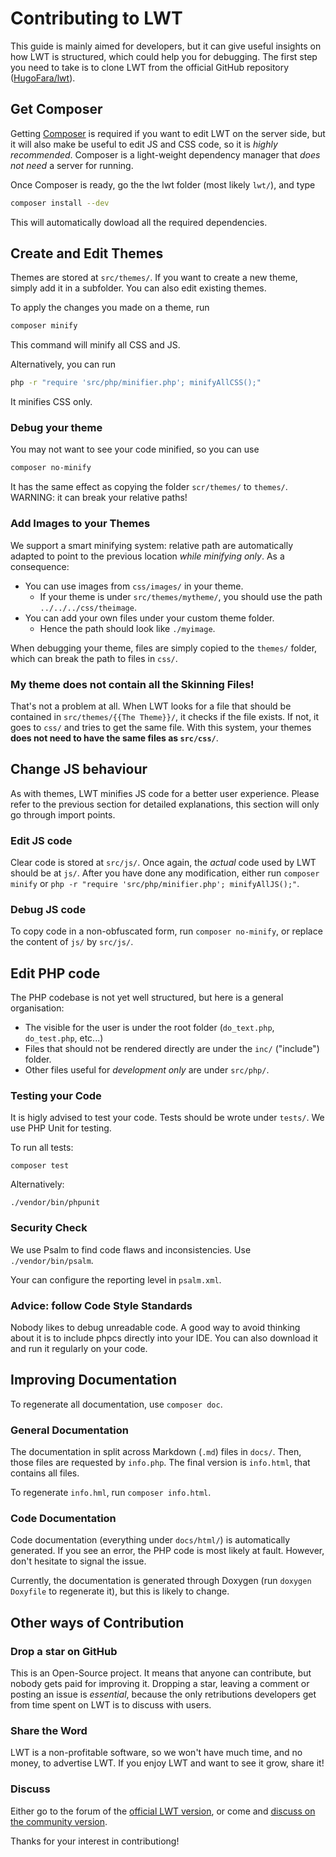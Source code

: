 # Contributing to LWT

This guide is mainly aimed for developers, but it can give useful insights on how LWT is structured, which could help you for debugging. The first step you need to take is to clone LWT from the official GitHub repository ([HugoFara/lwt](https://github.com/HugoFara/lwt)).

## Get Composer

Getting [Composer](https://getcomposer.org/download/) is required if you want to edit LWT on the server side, but it will also make be useful to edit JS and CSS code, so it is *highly recommended*. Composer is a light-weight dependency manager that *does not need* a server for running. 

Once Composer is ready, go the the lwt folder (most likely ``lwt/``), and type
```bash
composer install --dev
```

This will automatically dowload all the required dependencies.

## Create and Edit Themes
Themes are stored at ``src/themes/``. If you want to create a new theme, simply add it in a subfolder. You can also edit existing themes. 

To apply the changes you made on a theme, run
```bash
composer minify
```

This command will minify all CSS and JS.

Alternatively, you can run
```bash
php -r "require 'src/php/minifier.php'; minifyAllCSS();"
```
 It minifies CSS only.

### Debug your theme

You may not want to see your code minified, so you can use 
```bash
composer no-minify
```

It has the same effect as copying the folder ``scr/themes/`` to ``themes/``. WARNING: it can break your relative paths!

### Add Images to your Themes
We support a smart minifying system: relative path are automatically adapted to point to the previous location *while minifying only*. 
As a consequence:
* You can use images from ``css/images/`` in your theme.
   * If your theme is under ``src/themes/mytheme/``, you should use the path ``../../../css/theimage``.
* You can add your own files under your custom theme folder.
   * Hence the path should look like ``./myimage``.

When debugging your theme, files are simply copied to the ``themes/`` folder, which can break the path to files in ``css/``. 

### My theme does not contain all the Skinning Files!

That's not a problem at all. When LWT looks for a file that should be contained in ``src/themes/{{The Theme}}/``, it checks if the file exists. If not, it goes to ``css/`` and tries to get the same file. With this system, your themes **does not need to have the same files as ``src/css/``**. 

## Change JS behaviour

As with themes, LWT minifies JS code for a better user experience. Please refer to the previous section for detailed explanations, this section will only go through import points.

### Edit JS code
Clear code is stored at ``src/js/``. Once again, the *actual* code used by LWT should be at ``js/``. After you have done any modification, either run ``composer minify`` or ``php -r "require 'src/php/minifier.php'; minifyAllJS();"``. 

### Debug JS code
To copy code in a non-obfuscated form, run ``composer no-minify``, or replace the content of ``js/`` by ``src/js/``.

## Edit PHP code
The PHP codebase is not yet well structured, but here is a general organisation:
* The visible for the user is under the root folder (``do_text.php``, ``do_test.php``, etc...)
* Files that should not be rendered directly are under the ``inc/`` ("include") folder.
* Other files useful for *development only* are under ``src/php/``.

### Testing your Code
It is higly advised to test your code. Tests should be wrote under ``tests/``. We use PHP Unit for testing.

To run all tests:

 ``composer test``

Alternatively:

 ``./vendor/bin/phpunit``

### Security Check
We use Psalm to find code flaws and inconsistencies. Use ``./vendor/bin/psalm``. 

Your can configure the reporting level in ``psalm.xml``.

### Advice: follow Code Style Standards
Nobody likes to debug unreadable code. A good way to avoid thinking about it is to include phpcs directly into your IDE. You can also download it and run it regularly on your code.

## Improving Documentation

To regenerate all documentation, use ``composer doc``.

### General Documentation
The documentation in split across Markdown (``.md``) files in ``docs/``. Then, those files are requested by ``info.php``. The final version is ``info.html``, that contains all files. 

To regenerate ``info.hml``, run ``composer info.html``.

### Code Documentation
Code documentation (everything under ``docs/html/``) is automatically generated. If you see an error, the PHP code is most likely at fault. However, don't hesitate to signal the issue.

Currently, the documentation is generated through Doxygen (run ``doxygen Doxyfile`` to regenerate it), but this is likely to change.


## Other ways of Contribution

### Drop a star on GitHub
This is an Open-Source project. It means that anyone can contribute, but nobody gets paid for improving it. Dropping a star, leaving a comment or posting an issue is *essential*, because the only retributions developers get from time spent on LWT is to discuss with users.

### Share the Word
LWT is a non-profitable software, so we won't have much time, and no money, to advertise LWT. If you enjoy LWT and want to see it grow, share it! 

### Discuss
Either go to the forum of the [official LWT version](https://sourceforge.net/p/learning-with-texts/discussion/), or come and [discuss on the community version](https://github.com/HugoFara/lwt/discussions).

Thanks for your interest in contributiong!

